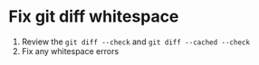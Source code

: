 # Fix git diff whitespace

1. Review the `git diff --check` and `git diff --cached --check`
2. Fix any whitespace errors
